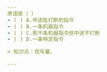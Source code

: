 ```yaml
---
原语是（ ）
- ( ) A.中途能打断的指令 
- ( ) B.一条机器指令 
- ( ) C.若干条机器指令但中途不打断 
- ( ) D.一条特定指令

> 知识点：信号量。

---
```

